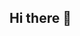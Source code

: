 ## Hi there 👋

<!--
**simafaramarzi/simafaramarzi** is a ✨ _special_ ✨ repository because its `README.md` (this file) appears on your GitHub profile.

Here are some ideas to get you started:

- 🔭 I’m currently working on ...
- 🌱 I’m currently learning ...
- 👯 I’m looking to collaborate on ...
- 🤔 I’m looking for help withsdffsfsdf ...
- 💬 Ask me about ...
- 📫 How to reach me: ...
- 😄 Pronouns: ...
- ⚡ Fun fact: ...
-->
